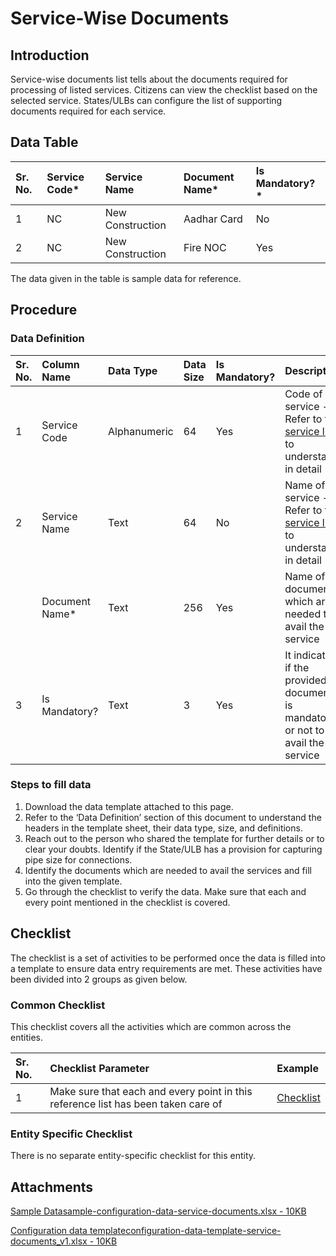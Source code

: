 # Service-Wise Documents

## Introduction <a id="introduction"></a>

Service-wise documents list tells about the documents required for processing of listed services. Citizens can view the checklist based on the selected service. States/ULBs can configure the list of supporting documents required for each service.

## Data Table <a id="data-table"></a>

| Sr. No. | Service Code\* | Service Name | Document Name\* | Is Mandatory?\* |
| :--- | :--- | :--- | :--- | :--- |
| 1 | NC | New Construction | Aadhar Card | No |
| 2 | NC | New Construction | Fire NOC | Yes |

The data given in the table is sample data for reference.

## Procedure <a id="procedure"></a>

### Data Definition <a id="data-definition"></a>

| Sr. No. | Column Name | Data Type | Data Size | Is Mandatory? | Description |
| :--- | :--- | :--- | :--- | :--- | :--- |
| 1 | Service Code | Alphanumeric | 64 | Yes | Code of service - Refer to the [service list ](list-of-services.md)to understand in detail |
| 2 | Service Name | Text | 64 | No | Name of service - Refer to the [service list](list-of-services.md) to understand in detail |
| ​ | Document Name\* | Text | 256 | Yes | Name of documents which are needed to avail the service |
| 3 | Is Mandatory? | Text | 3 | Yes | It indicates if the provided document is mandatory or not to avail the service |

### Steps to fill data <a id="steps-to-fill-data"></a>

1. Download the data template attached to this page.
2. Refer to the ‘Data Definition’ section of this document to understand the headers in the template sheet, their data type, size, and definitions.
3. Reach out to the person who shared the template for further details or to clear your doubts. Identify if the State/ULB has a provision for capturing pipe size for connections.
4. Identify the documents which are needed to avail the services and fill into the given template.
5. Go through the checklist to verify the data. Make sure that each and every point mentioned in the checklist is covered.

## Checklist <a id="checklist"></a>

The checklist is a set of activities to be performed once the data is filled into a template to ensure data entry requirements are met. These activities have been divided into 2 groups as given below.

### Common Checklist <a id="common-checklist"></a>

This checklist covers all the activities which are common across the entities.

| Sr. No. | Checklist Parameter | Example |
| :--- | :--- | :--- |
| 1 | Make sure that each and every point in this reference list has been taken care of | ​[Checklist](https://digit-discuss.atlassian.net/wiki/spaces/DO/pages/502203140/Checklist)​ |

### Entity Specific Checklist <a id="entity-specific-checklist"></a>

There is no separate entity-specific checklist for this entity.

## Attachments <a id="attachments"></a>

[Sample Datasample-configuration-data-service-documents.xlsx - 10KB](https://firebasestorage.googleapis.com/v0/b/gitbook-28427.appspot.com/o/assets%2F-MERG_iQW5oN4ukgXP8K%2Fsync%2F56f0abe265ce72a8cc94e31ea4c071ae4444efc0.xlsx?generation=1602050610427704&alt=media)

[Configuration data templateconfiguration-data-template-service-documents\_v1.xlsx - 10KB](https://firebasestorage.googleapis.com/v0/b/gitbook-28427.appspot.com/o/assets%2F-MERG_iQW5oN4ukgXP8K%2Fsync%2Fca6a8f6b2bdadbcc481bbe0ed02914f59dd76fcd.xlsx?generation=1602050610436608&alt=media)[  
](https://docs.digit.org/configure-digit/configuring-master-data-templates/module-setup/obpas-data/list-of-services)

